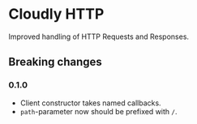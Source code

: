 # Cloudly HTTP

Improved handling of HTTP Requests and Responses.

## Breaking changes

### 0.1.0

- Client constructor takes named callbacks.
- `path`-parameter now should be prefixed with `/`.
